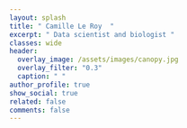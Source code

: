 ```yaml
---
layout: splash
title: " Camille Le Roy  "
excerpt: " Data scientist and biologist "
classes: wide
header:
  overlay_image: /assets/images/canopy.jpg
  overlay_filter: "0.3"
  caption: " "
author_profile: true
show_social: true
related: false
comments: false
---
```



